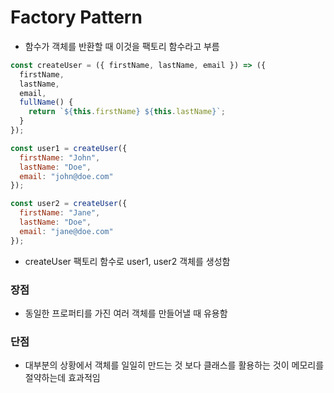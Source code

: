 # Factory Pattern

- 함수가 객체를 반환할 때 이것을 팩토리 함수라고 부름

```js
const createUser = ({ firstName, lastName, email }) => ({
  firstName,
  lastName,
  email,
  fullName() {
    return `${this.firstName} ${this.lastName}`;
  }
});

const user1 = createUser({
  firstName: "John",
  lastName: "Doe",
  email: "john@doe.com"
});

const user2 = createUser({
  firstName: "Jane",
  lastName: "Doe",
  email: "jane@doe.com"
});

```

- createUser 팩토리 함수로 user1, user2 객체를 생성함

### 장점

- 동일한 프로퍼티를 가진 여러 객체를 만들어낼 때 유용함

### 단점

- 대부분의 상황에서 객체를 일일히 만드는 것 보다 클래스를 활용하는 것이 메모리를 절약하는데 효과적임